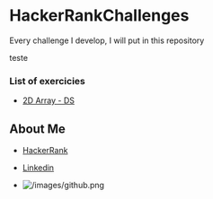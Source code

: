 # HackerRankChallenges
Every challenge I develop, I will put in this repository

teste

### List of exercicies
* [2D Array - DS](https://www.hackerrank.com/challenges/2d-array/problem)

## About Me
* [HackerRank](https://www.hackerrank.com/pedrobragadev)

* [Linkedin]()

* ![/images/github.png](https://www.hackerrank.com/challenges/2d-array/problem)